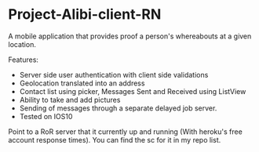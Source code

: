 # Project-Alibi-client-RN

A mobile application that provides proof a person's whereabouts at a given location. 

Features: 
- Server side user authentication with client side validations
- Geolocation translated into an address
- Contact list using picker, Messages Sent and Received using ListView
- Ability to take and add pictures
- Sending of messages through a separate delayed job server.
- Tested on IOS10

Point to a RoR server that it currently up and running (With heroku's free account response times). 
You can find the sc for it in my repo list.
